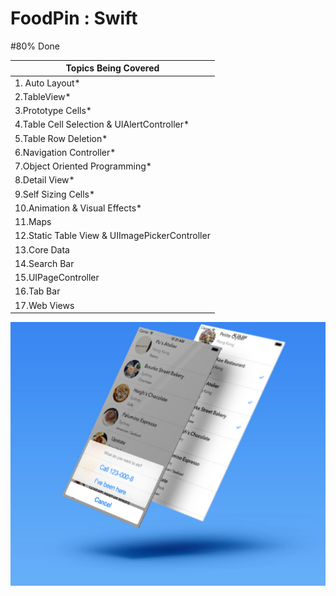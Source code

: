 # FoodPin : Swift 

#80% Done

| Topics Being Covered |
| -------------------- | 
| 1. Auto Layout* | 
| 2.TableView* |
| 3.Prototype Cells* |
| 4.Table Cell Selection & UIAlertController* |
| 5.Table Row Deletion* |
| 6.Navigation Controller* |
| 7.Object Oriented Programming* |
| 8.Detail View* |
| 9.Self Sizing Cells* |
| 10.Animation & Visual Effects* |
| 11.Maps |
| 12.Static Table View & UIImagePickerController |
| 13.Core Data |
| 14.Search Bar |
| 15.UIPageController |
| 16.Tab Bar |
| 17.Web Views |






![screenshot](https://github.com/kennybatista/FoodPin/blob/master/screenshot.png)
